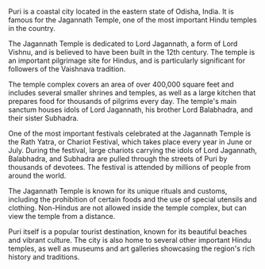 Puri is a coastal city located in the eastern state of Odisha, India. It is famous for the Jagannath Temple, one of the most important Hindu temples in the country.

The Jagannath Temple is dedicated to Lord Jagannath, a form of Lord Vishnu, and is believed to have been built in the 12th century. The temple is an important pilgrimage site for Hindus, and is particularly significant for followers of the Vaishnava tradition.

The temple complex covers an area of over 400,000 square feet and includes several smaller shrines and temples, as well as a large kitchen that prepares food for thousands of pilgrims every day. The temple's main sanctum houses idols of Lord Jagannath, his brother Lord Balabhadra, and their sister Subhadra.

One of the most important festivals celebrated at the Jagannath Temple is the Rath Yatra, or Chariot Festival, which takes place every year in June or July. During the festival, large chariots carrying the idols of Lord Jagannath, Balabhadra, and Subhadra are pulled through the streets of Puri by thousands of devotees. The festival is attended by millions of people from around the world.

The Jagannath Temple is known for its unique rituals and customs, including the prohibition of certain foods and the use of special utensils and clothing. Non-Hindus are not allowed inside the temple complex, but can view the temple from a distance.

Puri itself is a popular tourist destination, known for its beautiful beaches and vibrant culture. The city is also home to several other important Hindu temples, as well as museums and art galleries showcasing the region's rich history and traditions.

